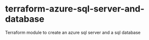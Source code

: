 # terraform-azure-sql-server-and-database
Terraform module to create an azure sql server and a sql database
